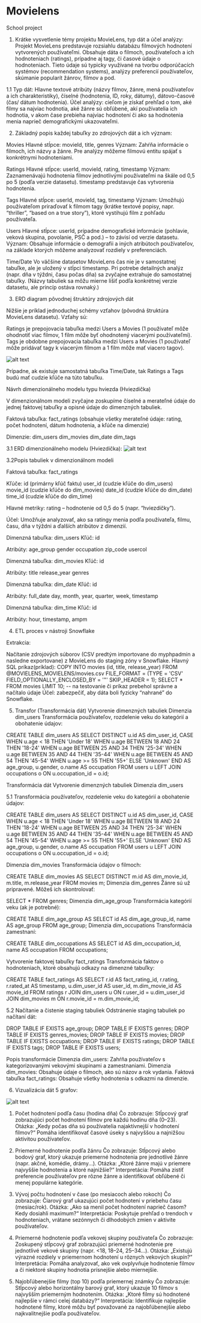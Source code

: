 # Movielens
School project


1. Krátke vysvetlenie témy projektu MovieLens, typ dát a účel analýzy:
Projekt MovieLens predstavuje rozsiahlu databázu filmových hodnotení vytvorených používateľmi. Obsahuje dáta o filmoch, používateľoch a ich hodnoteniach (ratings), prípadne aj tagy, či časové údaje o hodnoteniach. Tieto údaje sú typicky využívané na tvorbu odporúčacích systémov (recommendation systems), analýzy preferencií používateľov, skúmanie popularít žánrov, filmov a pod.

1.1 Typ dát:
Hlavne textové atribúty (názvy filmov, žánre, mená používateľov a ich charakteristiky), číselné (hodnotenia, ID, roky, dátumy), dátovo-časové (čas/ dátum hodnotenia).
Účel analýzy: cieľom je získať prehľad o tom, aké filmy sa najviac hodnotia, aké žánre sú obľúbené, akí používatelia ich hodnotia, v akom čase prebieha najviac hodnotení či ako sa hodnotenia menia naprieč demografickými ukazovateľmi.



2. Základný popis každej tabuľky zo zdrojových dát a ich význam:

Movies 
Hlavné stĺpce: movieId, title, genres
Význam: Zahŕňa informácie o filmoch, ich názvy a žánre. Pre analýzy môžeme filmovú entitu spájať s konkrétnymi hodnoteniami.

Ratings
Hlavné stĺpce: userId, movieId, rating, timestamp
Význam: Zaznamenávajú hodnotenia filmov jednotlivými používateľmi na škále od 0,5 po 5 (podľa verzie datasetu). timestamp predstavuje čas vytvorenia hodnotenia.

Tags
Hlavné stĺpce: userId, movieId, tag, timestamp
Význam: Umožňujú používateľom priraďovať k filmom tagy (krátke textové popisy, napr. “thriller”, “based on a true story”), ktoré vystihujú film z pohľadu používateľa.

Users
Hlavné stĺpce: userId, prípadne demografické informácie (pohlavie, veková skupina, povolanie, PSČ a pod.) – to závisí od verzie datasetu.
Význam: Obsahuje informácie o demografii a iných atribútoch používateľov, na základe ktorých môžeme analyzovať rozdiely v preferenciách.

Time/Date
Vo väčšine datasetov MovieLens čas nie je v samostatnej tabuľke, ale je uložený v stĺpci timestamp. Pri potrebe detailných analýz (napr. dňa v týždni, času počas dňa) sa zvyčajne extrahuje do samostatnej tabuľky.
(Názvy tabuliek sa môžu mierne líšiť podľa konkrétnej verzie datasetu, ale princíp ostáva rovnaký.)

3. ERD diagram pôvodnej štruktúry zdrojových dát

Nižšie je príklad jednoduchej schémy vzťahov (pôvodná štruktúra MovieLens datasetu). Vzťahy sú:

Ratings je prepojovacia tabuľka medzi Users a Movies (1 používateľ môže ohodnotiť viac filmov, 1 film môže byť ohodnotený viacerými používateľmi).
Tags je obdobne prepojovacia tabuľka medzi Users a Movies (1 používateľ môže pridávať tagy k viacerým filmom a 1 film môže mať viacero tagov).

![alt text](image.png)

Prípadne, ak existuje samostatná tabuľka Time/Date, tak Ratings a Tags budú mať cudzie kľúče na túto tabuľku.



Návrh dimenzionálneho modelu typu hviezda (Hviezdička)

V dimenzionálnom modeli zvyčajne zoskupíme číselné a merateľné údaje do jednej faktovej tabuľky a opisné údaje do dimenzných tabuliek.

Faktová tabuľka:
fact_ratings (obsahuje všetky merateľné údaje: rating, počet hodnotení, dátum hodnotenia, a kľúče na dimenzie)

Dimenzie:
dim_users 
dim_movies 
dim_date 
dim_tags 

3.1 ERD dimenzionálneho modelu (Hviezdička):
![alt text](image-1.png)


3.2Popis tabuliek v dimenzionálnom modeli

Faktová tabuľka: fact_ratings

Kľúče:
id (primárny kľúč faktu)
user_id (cudzie kľúče do dim_users)
movie_id (cudzie kľúče do dim_movies)
date_id (cudzie kľúče do dim_date)
time_id (cudzie kľúče do dim_time)

Hlavné metriky:
rating – hodnotenie od 0,5 do 5 (napr. “hviezdičky”).

Účel:
Umožňuje analyzovať, ako sa ratingy menia podľa používateľa, filmu, času, dňa v týždni a ďalších atribútov z dimenzií.

Dimenzná tabuľka: dim_users
Kľúč:
id 

Atribúty:
age_group
gender
occupation
zip_code
usercol


Dimenzná tabuľka: dim_movies
Kľúč:
id

Atribúty:
title
release_year
genres


Dimenzná tabuľka: dim_date
Kľúč:
id

Atribúty:
full_date
day, month, year, quarter, week, timestamp


Dimenzná tabuľka: dim_time
Kľúč:
id

Atribúty:
hour, timestamp, ampm

4. ETL proces v nástroji Snowflake

Extrakcia:

Načítanie zdrojových súborov (CSV predtým importovane do myphpadmin a nasledne exportovane) z MovieLens do staging zóny v Snowflake.
Hlavný SQL príkaz(príklad): COPY INTO movies (id, title, release_year)
FROM @MOVIELENS_MOVIELENS/movies.csv
FILE_FORMAT = (TYPE = 'CSV' FIELD_OPTIONALLY_ENCLOSED_BY = '"' SKIP_HEADER = 1);
SELECT * FROM movies LIMIT 10; -- na testovanie či príkaz prebehol správne a načítalo údaje
Účel: zabezpečiť, aby dáta boli fyzicky “nahrané” do Snowflake.



5. Transfor (Transformácia dát)
Vytvorenie dimenzných tabuliek
Dimenzia dim_users
Transformácia používateľov, rozdelenie veku do kategórií a obohatenie údajov:

CREATE TABLE dim_users AS
SELECT DISTINCT
    u.id AS dim_user_id,
    CASE 
        WHEN u.age < 18 THEN 'Under 18'
        WHEN u.age BETWEEN 18 AND 24 THEN '18-24'
        WHEN u.age BETWEEN 25 AND 34 THEN '25-34'
        WHEN u.age BETWEEN 35 AND 44 THEN '35-44'
        WHEN u.age BETWEEN 45 AND 54 THEN '45-54'
        WHEN u.age >= 55 THEN '55+'
        ELSE 'Unknown'
    END AS age_group,
    u.gender,
    o.name AS occupation
FROM users u
LEFT JOIN occupations o ON u.occupation_id = o.id;



Transformácia dát
Vytvorenie dimenzných tabuliek
Dimenzia dim_users

5.1 Transformácia používateľov, rozdelenie veku do kategórií a obohatenie údajov:


CREATE TABLE dim_users AS
SELECT DISTINCT
    u.id AS dim_user_id,
    CASE 
        WHEN u.age < 18 THEN 'Under 18'
        WHEN u.age BETWEEN 18 AND 24 THEN '18-24'
        WHEN u.age BETWEEN 25 AND 34 THEN '25-34'
        WHEN u.age BETWEEN 35 AND 44 THEN '35-44'
        WHEN u.age BETWEEN 45 AND 54 THEN '45-54'
        WHEN u.age >= 55 THEN '55+'
        ELSE 'Unknown'
    END AS age_group,
    u.gender,
    o.name AS occupation
FROM users u
LEFT JOIN occupations o ON u.occupation_id = o.id;

Dimenzia dim_movies
Transformácia údajov o filmoch:

CREATE TABLE dim_movies AS
SELECT DISTINCT
    m.id AS dim_movie_id,
    m.title,
    m.release_year
FROM movies m;
Dimenzia dim_genres
Žánre sú už pripravené. Môžeš ich skontrolovať:


SELECT * FROM genres;
Dimenzia dim_age_group
Transformácia kategórií veku (ak je potrebné):


CREATE TABLE dim_age_group AS
SELECT 
    id AS dim_age_group_id,
    name AS age_group
FROM age_group;
Dimenzia dim_occupations
Transformácia zamestnaní:


CREATE TABLE dim_occupations AS
SELECT 
    id AS dim_occupation_id,
    name AS occupation
FROM occupations;

Vytvorenie faktovej tabuľky fact_ratings
Transformácia faktov o hodnoteniach, ktoré obsahujú odkazy na dimenzné tabuľky:


CREATE TABLE fact_ratings AS
SELECT 
    r.id AS fact_rating_id,
    r.rating,
    r.rated_at AS timestamp,
    u.dim_user_id AS user_id,
    m.dim_movie_id AS movie_id
FROM ratings r
JOIN dim_users u ON r.user_id = u.dim_user_id
JOIN dim_movies m ON r.movie_id = m.dim_movie_id;

5.2 Načítanie a čistenie staging tabuliek
Odstránenie staging tabuliek po načítaní dát:

DROP TABLE IF EXISTS age_group;
DROP TABLE IF EXISTS genres;
DROP TABLE IF EXISTS genres_movies;
DROP TABLE IF EXISTS movies;
DROP TABLE IF EXISTS occupations;
DROP TABLE IF EXISTS ratings;
DROP TABLE IF EXISTS tags;
DROP TABLE IF EXISTS users;

Popis transformácie
Dimenzia dim_users:
Zahŕňa používateľov s kategorizovanými vekovými skupinami a zamestnaniami.
Dimenzia dim_movies:
Obsahuje údaje o filmoch, ako sú názov a rok vydania.
Faktová tabuľka fact_ratings:
Obsahuje všetky hodnotenia s odkazmi na dimenzie.


6. Vizualizácia dát 5 grafov:

![alt text](image-2.png)

1. Počet hodnotení podľa času (hodina dňa)
Čo zobrazuje: Stĺpcový graf zobrazujúci počet hodnotení filmov pre každú hodinu dňa (0–23).
Otázka: „Kedy počas dňa sú používatelia najaktívnejší v hodnotení filmov?“
Pomáha identifikovať časové úseky s najvyššou a najnižšou aktivitou používateľov.

2. Priemerné hodnotenie podľa žánru
Čo zobrazuje: Stĺpcový alebo bodový graf, ktorý ukazuje priemerné hodnotenia pre jednotlivé žánre (napr. akčné, komédie, drámy...).
Otázka: „Ktoré žánre majú v priemere najvyššie hodnotenia a ktoré najnižšie?“
Interpretácia: Pomáha zistiť preferencie používateľov pre rôzne žánre a identifikovať obľúbené či menej populárne kategórie.

3. Vývoj počtu hodnotení v čase (po mesiacoch alebo rokoch)
Čo zobrazuje: Čiarový graf ukazujúci počet hodnotení v priebehu času (mesiac/rok).
Otázka: „Ako sa menil počet hodnotení naprieč časom? Kedy dosiahli maximum?“
Interpretácia: Poskytuje prehľad o trendoch v hodnoteniach, vrátane sezónnych či dlhodobých zmien v aktivite používateľov.

4. Priemerné hodnotenie podľa vekovej skupiny používateľa
Čo zobrazuje: Zoskupený stĺpcový graf zobrazujúci priemerné hodnotenie pre jednotlivé vekové skupiny (napr. <18, 18–24, 25–34...).
Otázka: „Existujú výrazné rozdiely v priemernom hodnotení u rôznych vekových skupín?“
Interpretácia: Pomáha analyzovať, ako vek ovplyvňuje hodnotenie filmov a či niektoré skupiny hodnotia prísnejšie alebo miernejšie.

5. Najobľúbenejšie filmy (top 10) podľa priemernej známky
Čo zobrazuje: Stĺpcový alebo horizontálny barový graf, ktorý ukazuje 10 filmov s najvyšším priemerným hodnotením.
Otázka: „Ktoré filmy sú hodnotené najlepšie v rámci celej databázy?“
Interpretácia: Identifikuje najlepšie hodnotené filmy, ktoré môžu byť považované za najobľúbenejšie alebo najkvalitnejšie podľa používateľov.